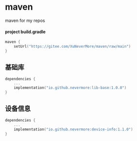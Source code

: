 # maven
maven for my repos

#### project build.gradle
```kotlin
maven {
    setUrl("https://gitee.com/XuNeverMore/maven/raw/main")
}
```


## 基础库
```kotlin
dependencies {
    ...
    implementation("io.github.nevermore:lib-base:1.0.0")
}
```

## 设备信息

```kotlin
dependencies {
    ...
    implementation("io.github.nevermore:device-info:1.1.0")
}
```